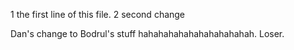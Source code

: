 1 the first line of this file.
2 second change


Dan's change to Bodrul's stuff hahahahahahahahahahahah. Loser. 